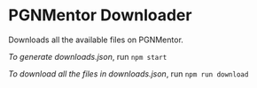 # PGNMentor Downloader

Downloads all the available files on PGNMentor.

*To generate downloads.json*, run `npm start`

*To download all the files in downloads.json*, run `npm run download`

